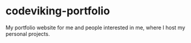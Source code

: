 # codeviking-portfolio
My portfolio website for me and people interested in me, where I host my personal projects.

